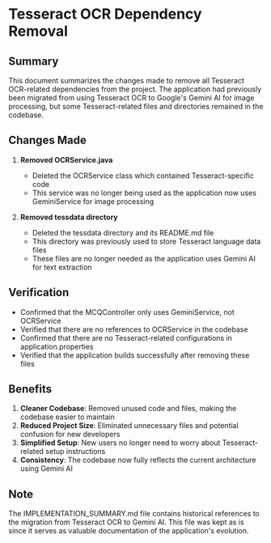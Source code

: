 # Tesseract OCR Dependency Removal

## Summary

This document summarizes the changes made to remove all Tesseract OCR-related dependencies from the project. The application had previously been migrated from using Tesseract OCR to Google's Gemini AI for image processing, but some Tesseract-related files and directories remained in the codebase.

## Changes Made

1. **Removed OCRService.java**
   - Deleted the OCRService class which contained Tesseract-specific code
   - This service was no longer being used as the application now uses GeminiService for image processing

2. **Removed tessdata directory**
   - Deleted the tessdata directory and its README.md file
   - This directory was previously used to store Tesseract language data files
   - These files are no longer needed as the application uses Gemini AI for text extraction

## Verification

- Confirmed that the MCQController only uses GeminiService, not OCRService
- Verified that there are no references to OCRService in the codebase
- Confirmed that there are no Tesseract-related configurations in application.properties
- Verified that the application builds successfully after removing these files

## Benefits

1. **Cleaner Codebase**: Removed unused code and files, making the codebase easier to maintain
2. **Reduced Project Size**: Eliminated unnecessary files and potential confusion for new developers
3. **Simplified Setup**: New users no longer need to worry about Tesseract-related setup instructions
4. **Consistency**: The codebase now fully reflects the current architecture using Gemini AI

## Note

The IMPLEMENTATION_SUMMARY.md file contains historical references to the migration from Tesseract OCR to Gemini AI. This file was kept as is since it serves as valuable documentation of the application's evolution.